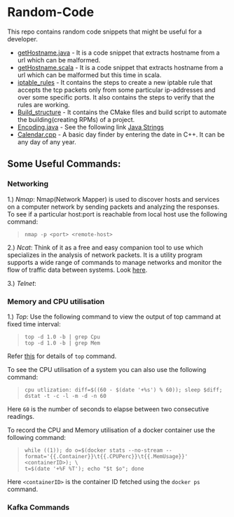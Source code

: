# Random-Code
This repo contains random code snippets that might be useful for a developer.

* [getHostname.java](https://github.com/97arushisharma/Random-Code/blob/master/getHostname.java) - It is a code snippet that extracts hostname from a url which can be malformed.
* [getHostname.scala](https://github.com/97arushisharma/Random-Code/blob/master/getHostname.scala) - It is a code snippet that extracts hostname from a url which can be malformed but this time in scala.
* [iptable_rules](https://github.com/97arushisharma/Random-Code/tree/master/iptable_rules) - It contains the steps to create a new iptable rule that accepts the tcp packets only from some particular ip-addresses and over some specific ports. It also contains the steps to verify that the rules are working.
* [Build_structure](https://github.com/97arushisharma/Random-Code/tree/master/Build_structure) - It contains the CMake files and build script to automate the building(creating RPMs) of a project.
* [Encoding.java](https://github.com/97arushisharma/Random-Code/tree/master/Encoding.java) - See the following link [Java Strings](https://javarevisited.blogspot.com/2013/07/java-string-tutorial-and-examples-beginners-programming.html)
* [Calendar.cpp](https://github.com/97arushisharma/Random-Code/blob/master/Calendar.cpp) - A basic day finder by entering the date in C++. It can be any day of any year.


## Some Useful Commands:

### Networking

1.) *Nmap*: Nmap(Network Mapper) is used to discover hosts and services on a computer network by sending packets and analyzing the responses. To see if a particular host:port is reachable from local host use the following command:
 
 >     nmap -p <port> <remote-host>
  
2.) *Ncat*: Think of it as a free and easy companion tool to use which specializes in the analysis of network packets. It is a utility program supports a wide range of commands to manage networks and monitor the flow of traffic data between systems. Look [here](https://www.varonis.com/blog/netcat-commands/).

3.) *Telnet*:

### Memory and CPU utilisation

1.) *Top*: Use the following command to view the output of top cammand at fixed time interval:

>     top -d 1.0 -b | grep Cpu
>     top -d 1.0 -b | grep Mem

Refer [this](https://www.geeksforgeeks.org/top-command-in-linux-with-examples/) for details of `top` command.

To see the CPU utilisation of a system you can also use the following command:

>     cpu utlization: diff=$((60 - $(date '+%s') % 60)); sleep $diff; dstat -t -c -l -m -d -n 60

Here `60` is the number of seconds to elapse between two consecutive readings.

To record the CPU and Memory utilisation of a docker container use the following command:

>     while ((1)); do o=$(docker stats --no-stream --format='{{.Container}}\t{{.CPUPerc}}\t{{.MemUsage}}' <containerID>); \
>     t=$(date '+%F %T'); echo "$t $o"; done

Here `<containerID>` is the container ID fetched using the `docker ps` command.

### Kafka Commands
